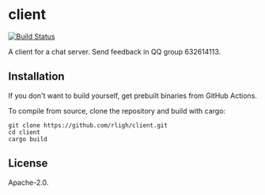 # client
[![Build Status](https://github.com/rligh/client/actions/workflows/rust.yml/badge.svg)](https://github.com/rligh/client/actions)

A client for a chat server. Send feedback in QQ group 632614113.

## Installation

If you don't want to build yourself, get prebuilt binaries from GitHub Actions.

To compile from source, clone the repository and build with cargo:
```
git clone https://github.com/rligh/client.git
cd client
cargo build
```

## License

Apache-2.0.
